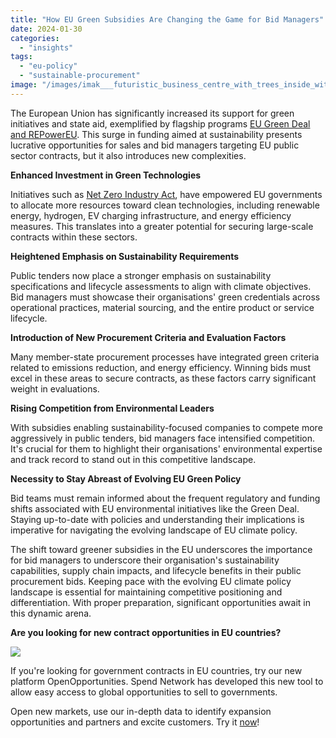 ```yaml
---
title: "How EU Green Subsidies Are Changing the Game for Bid Managers"
date: 2024-01-30
categories: 
  - "insights"
tags: 
  - "eu-policy"
  - "sustainable-procurement"
image: "/images/imak___futuristic_business_centre_with_trees_inside_without_any_bd3bf22c-2bea-4b7b-9170-939162ae74ad.png"
---
```


The European Union has significantly increased its support for green initiatives and state aid, exemplified by flagship programs [EU Green Deal and REPowerEU](https://commission.europa.eu/strategy-and-policy/priorities-2019-2024/european-green-deal/repowereu-affordable-secure-and-sustainable-energy-europe_en). This surge in funding aimed at sustainability presents lucrative opportunities for sales and bid managers targeting EU public sector contracts, but it also introduces new complexities.

**Enhanced Investment in Green Technologies**

Initiatives such as [Net Zero Industry Act](https://single-market-economy.ec.europa.eu/industry/sustainability/net-zero-industry-act_en), have empowered EU governments to allocate more resources toward clean technologies, including renewable energy, hydrogen, EV charging infrastructure, and energy efficiency measures. This translates into a greater potential for securing large-scale contracts within these sectors.

**Heightened Emphasis on Sustainability Requirements**

Public tenders now place a stronger emphasis on sustainability specifications and lifecycle assessments to align with climate objectives. Bid managers must showcase their organisations' green credentials across operational practices, material sourcing, and the entire product or service lifecycle.

**Introduction of New Procurement Criteria and Evaluation Factors**

Many member-state procurement processes have integrated green criteria related to emissions reduction, and energy efficiency. Winning bids must excel in these areas to secure contracts, as these factors carry significant weight in evaluations.

**Rising Competition from Environmental Leaders**

With subsidies enabling sustainability-focused companies to compete more aggressively in public tenders, bid managers face intensified competition. It's crucial for them to highlight their organisations' environmental expertise and track record to stand out in this competitive landscape.

**Necessity to Stay Abreast of Evolving EU Green Policy**

Bid teams must remain informed about the frequent regulatory and funding shifts associated with EU environmental initiatives like the Green Deal. Staying up-to-date with policies and understanding their implications is imperative for navigating the evolving landscape of EU climate policy.

The shift toward greener subsidies in the EU underscores the importance for bid managers to underscore their organisation's sustainability capabilities, supply chain impacts, and lifecycle benefits in their public procurement bids. Keeping pace with the evolving EU climate policy landscape is essential for maintaining competitive positioning and differentiation. With proper preparation, significant opportunities await in this dynamic arena.

**Are you looking for new contract opportunities in EU countries?**

![](/images/giphy.gif)

If you're looking for government contracts in EU countries, try our new platform OpenOpportunities. Spend Network has developed this new tool to allow easy access to global opportunities to sell to governments.

Open new markets, use our in-depth data to identify expansion opportunities and partners and excite customers. Try it [now](https://www.openopportunities.co/early-access/)!
